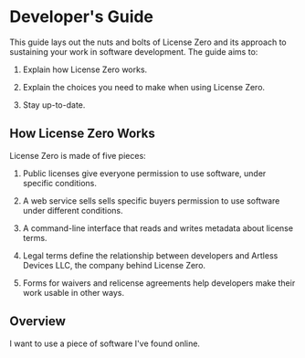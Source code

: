 # Developer's Guide

This guide lays out the nuts and bolts of License Zero and its approach to sustaining your work in software development.  The guide aims to:

1. Explain how License Zero works.

2. Explain the choices you need to make when using License Zero.

3. Stay up-to-date.

## How License Zero Works

License Zero is made of five pieces:

1. Public licenses give everyone permission to use software, under specific conditions.

2. A web service sells sells specific buyers permission to use software under different conditions.

3. A command-line interface that reads and writes metadata about license terms.

4. Legal terms define the relationship between developers and Artless Devices LLC, the company behind License Zero.

5. Forms for waivers and relicense agreements help developers make their work usable in other ways.

## Overview

I want to use a piece of software I've found online.
